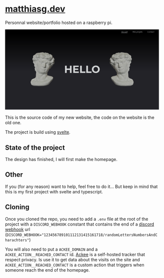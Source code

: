 # [matthiasg.dev](https://matthiasg.dev)

Personnal website/portfolio hosted on a raspberry pi.

[![Homepage looks](./docs/img/homePage.png)](https://matthiasg.dev)

This is the source code of my new website, the code on the website is the old one.

The project is build using [svelte](https://svelte.dev/).

## State of the project

The design has finished, I will first make the homepage.

## Other

If you (for any reason) want to help, feel free to do it...
But keep in mind that this is my first project with svelte and typescript.

## Cloning

Once you cloned the repo, you need to add a `.env` file at the root of the project with a `DISCORD_WEBHOOK` constant that contains the end of a [discord webhook](https://discord.com/developers/docs/resources/webhook) url (`DISCORD_WEBHOOK="123456789101112131415161718/randomLettersNumbersAndCharachters"`)

You will also need to put a `ACKEE_DOMAIN` and a `ACKEE_ACTION__REACHED_CONTACT` id. [Ackee](https://ackee.electerious.com/) is a self-hosted tracker that respect privacy. Is use it to get data about the visits on the site and `ACKEE_ACTION__REACHED_CONTACT` is a custom action that triggers when someone reach the end of the homepage.
